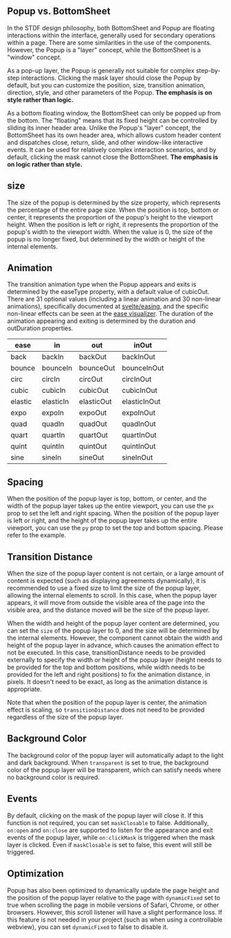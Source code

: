 ## Popup vs. BottomSheet

In the STDF design philosophy, both BottomSheet and Popup are floating interactions within the interface, generally used for secondary operations within a page. There are some similarities in the use of the components. However, the Popup is a "layer" concept, while the BottomSheet is a "window" concept.

As a pop-up layer, the Popup is generally not suitable for complex step-by-step interactions. Clicking the mask layer should close the Popup by default, but you can customize the position, size, transition animation, direction, style, and other parameters of the Popup. **The emphasis is on style rather than logic.**

As a bottom floating window, the BottomSheet can only be popped up from the bottom. The "floating" means that its fixed height can be controlled by sliding its inner header area. Unlike the Popup's "layer" concept, the BottomSheet has its own header area, which allows custom header content and dispatches close, return, slide, and other window-like interactive events. It can be used for relatively complex interaction scenarios, and by default, clicking the mask cannot close the BottomSheet. **The emphasis is on logic rather than style.**

## size

The size of the popup is determined by the size property, which represents the percentage of the entire page size. When the position is top, bottom or center, it represents the proportion of the popup's height to the viewport height. When the position is left or right, it represents the proportion of the popup's width to the viewport width. When the value is 0, the size of the popup is no longer fixed, but determined by the width or height of the internal elements.

## Animation

The transition animation type when the Popup appears and exits is determined by the easeType property, with a default value of cubicOut. There are 31 optional values (including a linear animation and 30 non-linear animations), specifically documented at [svelte/easing](https://svelte.dev/docs#run-time-svelte-easing), and the specific non-linear effects can be seen at the [ease visualizer](https://svelte.dev/examples/easing). The duration of the animation appearing and exiting is determined by the duration and outDuration properties.

| ease    | in        | out        | inOut        |
| ------- | --------- | ---------- | ------------ |
| back    | backIn    | backOut    | backInOut    |
| bounce  | bounceIn  | bounceOut  | bounceInOut  |
| circ    | circIn    | circOut    | circInOut    |
| cubic   | cubicIn   | cubicOut   | cubicInOut   |
| elastic | elasticIn | elasticOut | elasticInOut |
| expo    | expoIn    | expoOut    | expoInOut    |
| quad    | quadIn    | quadOut    | quadInOut    |
| quart   | quartIn   | quartOut   | quartInOut   |
| quint   | quintIn   | quintOut   | quintInOut   |
| sine    | sineIn    | sineOut    | sineInOut    |

## Spacing

When the position of the popup layer is top, bottom, or center, and the width of the popup layer takes up the entire viewport, you can use the `px` prop to set the left and right spacing. When the position of the popup layer is left or right, and the height of the popup layer takes up the entire viewport, you can use the `py` prop to set the top and bottom spacing. Please refer to the example.

## Transition Distance

When the size of the popup layer content is not certain, or a large amount of content is expected (such as displaying agreements dynamically), it is recommended to use a fixed size to limit the size of the popup layer, allowing the internal elements to scroll. In this case, when the popup layer appears, it will move from outside the visible area of the page into the visible area, and the distance moved will be the size of the popup layer.

When the width and height of the popup layer content are determined, you can set the `size` of the popup layer to 0, and the size will be determined by the internal elements. However, the component cannot obtain the width and height of the popup layer in advance, which causes the animation effect to not be executed. In this case, transitionDistance needs to be provided externally to specify the width or height of the popup layer (height needs to be provided for the top and bottom positions, while width needs to be provided for the left and right positions) to fix the animation distance, in pixels. It doesn't need to be exact, as long as the animation distance is appropriate.

Note that when the position of the popup layer is center, the animation effect is scaling, so `transitionDistance` does not need to be provided regardless of the size of the popup layer.

## Background Color

The background color of the popup layer will automatically adapt to the light and dark background. When `transparent` is set to true, the background color of the popup layer will be transparent, which can satisfy needs where no background color is required.

## Events

By default, clicking on the mask of the popup layer will close it. If this function is not required, you can set `maskClosable` to false. Additionally, `on:open` and `on:close` are supported to listen for the appearance and exit events of the popup layer, while `on:clickMask` is triggered when the mask layer is clicked. Even if `maskClosable` is set to false, this event will still be triggered.

## Optimization

Popup has also been optimized to dynamically update the page height and the position of the popup layer relative to the page with `dynamicFixed` set to true when scrolling the page in mobile versions of Safari, Chrome, or other browsers. However, this scroll listener will have a slight performance loss. If this feature is not needed in your project (such as when using a controllable webview), you can set `dynamicFixed` to false to disable it.
